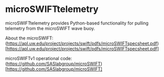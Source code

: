 # microSWIFTtelemetry
microSWIFTtelemetry provides Python-based functionality for pulling telemetry from the microSWIFT wave buoy. 

About the microSWIFT: (https://apl.uw.edu/project/projects/swift/pdfs/microSWIFTspecsheet.pdf)[https://apl.uw.edu/project/projects/swift/pdfs/microSWIFTspecsheet.pdf]

microSWIFTv1 operational code: (https://github.com/SASlabgroup/microSWIFT)[https://github.com/SASlabgroup/microSWIFT]

